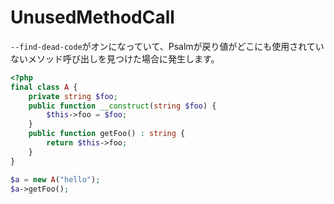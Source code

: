 # UnusedMethodCall
`--find-dead-code`がオンになっていて、Psalmが戻り値がどこにも使用されていないメソッド呼び出しを見つけた場合に発生します。

```php
<?php
final class A {
    private string $foo;
    public function __construct(string $foo) {
        $this->foo = $foo;
    }
    public function getFoo() : string {
        return $this->foo;
    }
}

$a = new A("hello");
$a->getFoo();
```
